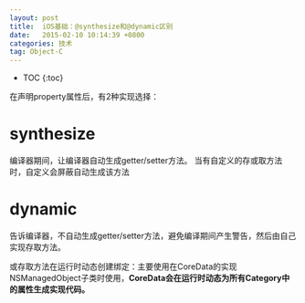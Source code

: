 ```yaml
---
layout: post
title:  iOS基础：@synthesize和@dynamic区别
date:   2015-02-10 10:14:39 +0800
categories: 技术
tag: Object-C
---
```



* TOC
{:toc}




在声明property属性后，有2种实现选择：

synthesize
=====

编译器期间，让编译器自动生成getter/setter方法。
当有自定义的存或取方法时，自定义会屏蔽自动生成该方法

dynamic
=====

告诉编译器，不自动生成getter/setter方法，避免编译期间产生警告，然后由自己实现存取方法。

或存取方法在运行时动态创建绑定：主要使用在CoreData的实现NSManagedObject子类时使用，**CoreData会在运行时动态为所有Category中的属性生成实现代码。**
